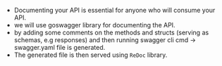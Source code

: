 * Documenting your API is essential for anyone who will consume your API.
* we will use goswagger library for documenting the API.
* by adding some comments on the methods and structs (serving as schemas, e.g responses) and then running swagger cli cmd -> swagger.yaml file is generated.
* The generated file is then served using `ReDoc` library.